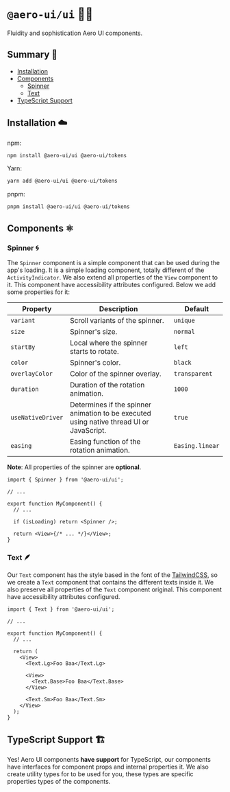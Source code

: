 # `@aero-ui/ui` 👨‍🎨

Fluidity and sophistication Aero UI components.

## Summary 📖

- [Installation](#installation-️)
- [Components](#components-️)
  - [Spinner](#spinner-)
  - [Text](#text-)
- [TypeScript Support](#typescript-support-️)

## Installation ☁️

npm:

```sh
npm install @aero-ui/ui @aero-ui/tokens
```

Yarn:

```sh
yarn add @aero-ui/ui @aero-ui/tokens
```

pnpm:

```sh
pnpm install @aero-ui/ui @aero-ui/tokens
```

## Components ⚛️

### Spinner 🌀

The `Spinner` component is a simple component that can be used during the app's loading. It is a simple loading component, totally different of the `ActivityIndicator`. We also extend all properties of the `View` component to it. This component have accessibility attributes configured. Below we add some properties for it:

| Property          | Description                                                                              | Default         |
| ----------------- | ---------------------------------------------------------------------------------------- | --------------- |
| `variant`         | Scroll variants of the spinner.                                                          | `unique`        |
| `size`            | Spinner's size.                                                                          | `normal`        |
| `startBy`         | Local where the spinner starts to rotate.                                                | `left`          |
| `color`           | Spinner's color.                                                                         | `black`         |
| `overlayColor`    | Color of the spinner overlay.                                                            | `transparent`   |
| `duration`        | Duration of the rotation animation.                                                      | `1000`          |
| `useNativeDriver` | Determines if the spinner animation to be executed using native thread UI or JavaScript. | `true`          |
| `easing`          | Easing function of the rotation animation.                                               | `Easing.linear` |

**Note**: All properties of the spinner are **optional**.

```tsx
import { Spinner } from '@aero-ui/ui';

// ...

export function MyComponent() {
  // ...

  if (isLoading) return <Spinner />;

  return <View>{/* ... */}</View>;
}
```

### Text 🪶

Our `Text` component has the style based in the font of the [TailwindCSS](https://tailwindcss.com/), so we create a `Text` component that contains the different texts inside it. We also preserve all properties of the `Text` component original. This component have accessibility attributes configured.

```tsx
import { Text } from '@aero-ui/ui';

// ...

export function MyComponent() {
  // ...

  return (
    <View>
      <Text.Lg>Foo Baa</Text.Lg>

      <View>
        <Text.Base>Foo Baa</Text.Base>
      </View>

      <Text.Sm>Foo Baa</Text.Sm>
    </View>
  );
}
```

## TypeScript Support 🏗️

Yes! Aero UI components **have support** for TypeScript, our components have interfaces for component props and internal properties it. We also create utility types for to be used for you, these types are specific properties types of the components.
